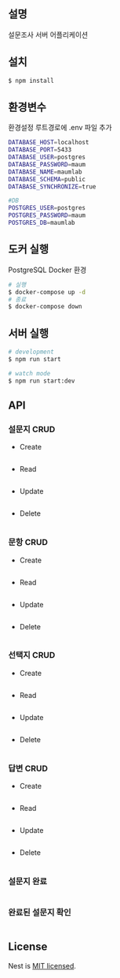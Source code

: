 ## 설명

설문조사 서버 어플리케이션

## 설치

```bash
$ npm install
```

## 환경변수

환경설정 루트경로에 .env 파일 추가

```bash
DATABASE_HOST=localhost
DATABASE_PORT=5433
DATABASE_USER=postgres
DATABASE_PASSWORD=maum
DATABASE_NAME=maumlab
DATABASE_SCHEMA=public
DATABASE_SYNCHRONIZE=true

#DB
POSTGRES_USER=postgres
POSTGRES_PASSWORD=maum
POSTGRES_DB=maumlab
```

## 도커 실행

PostgreSQL Docker 환경

```bash
# 실행
$ docker-compose up -d
# 종료
$ docker-compose down
```

## 서버 실행

```bash
# development
$ npm run start

# watch mode
$ npm run start:dev
```

## API

### 설문지 CRUD

- Create

```graphql

```

- Read

```graphql

```

- Update

```graphql

```

- Delete

```graphql

```

### 문항 CRUD

- Create

```graphql

```

- Read

```graphql

```

- Update

```graphql

```

- Delete

```graphql

```

### 선택지 CRUD

- Create

```graphql

```

- Read

```graphql

```

- Update

```graphql

```

- Delete

```graphql

```

### 답변 CRUD

- Create

```graphql

```

- Read

```graphql

```

- Update

```graphql

```

- Delete

```graphql

```

### 설문지 완료

```graphql

```

### 완료된 설문지 확인

```graphql

```

## License

Nest is [MIT licensed](LICENSE).
